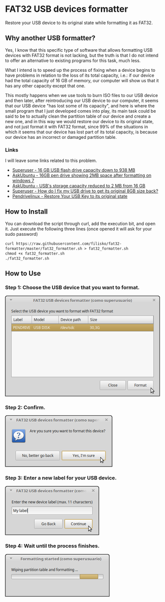 # FAT32 USB devices formatter

Restore your USB device to its original state while formatting it as FAT32.

## Why another USB formatter?

Yes, I know that this specific type of software that allows formatting USB devices with FAT32 format is not lacking, but the truth is that I do not intend to offer an alternative to existing programs for this task, much less.

What I intend is to speed up the process of fixing when a device begins to have problems in relation to the loss of its total capacity, i.e.: if our device had the total capacity of 16 GB of memory, our computer will show us that it has any other capacity except that one.

This mostly happens when we use tools to burn ISO files to our USB device and then later, after reintroducing our USB device to our computer, it seems that our USB device "has lost some of its capacity", and here is where the small program that I just developed comes into play, its main task could be said to be to actually clean the partition table of our device and create a new one, and in this way we would restore our device to its original state, and not just format it with FAT32 format, since 99% of the situations in which it seems that our device has lost part of its total capacity, is because our device has an incorrect or damaged partition table.

### Links

I will leave some links related to this problem.

* [Superuser - 16 GB USB flash drive capacity down to 938 MB](https://superuser.com/questions/752874/16-gb-usb-flash-drive-capacity-down-to-938-mb)
* [AskUbuntu - 16GB pen drive showing 2MB space after formatting on windows 7](http://askubuntu.com/questions/586118/16gb-pen-drive-showing-2mb-space-after-formatting-on-windows-7)
* [AskUbuntu - USB's storage capacity reduced to 2 MB from 16 GB](http://askubuntu.com/questions/289971/usbs-storage-capacity-reduced-to-2-mb-from-16-gb)
* [Superuser - How do I fix my USB drive to get its original 8GB size back?](https://superuser.com/questions/382242/how-do-i-fix-my-usb-drive-to-get-its-original-8gb-size-back)
* [Pendrivelinux - Restore Your USB Key to its original state](https://www.pendrivelinux.com/restoring-your-usb-key-partition/)


## How to Install

You can download the script through curl, add the execution bit, and open it. Just execute the following three lines (once opened it will ask for your sudo password)

```
curl https://raw.githubusercontent.com/filisko/fat32-formatter/master/fat32_formatter.sh > fat32_formatter.sh
chmod +x fat32_formatter.sh
./fat32_formatter.sh
```

## How to Use

### Step 1: Choose the USB device that you want to format.

![Step 1](https://github.com/filisko/fat32-formatter/blob/master/images/01.png)

### Step 2: Confirm.

![Step 2](https://github.com/filisko/fat32-formatter/blob/master/images/02.png)

### Step 3: Enter a new label for your USB device.

![Step 3](https://github.com/filisko/fat32-formatter/blob/master/images/03.png)

### Step 4: Wait until the process finishes.

![Step 4](https://github.com/filisko/fat32-formatter/blob/master/images/04.png)
